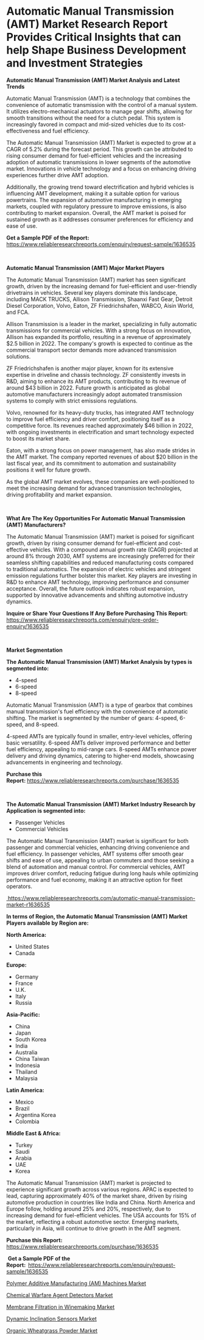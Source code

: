 <p><h1>Automatic Manual Transmission (AMT) Market Research Report Provides Critical Insights that can help Shape Business Development and Investment Strategies</h1></p><p><strong>Automatic Manual Transmission (AMT) Market Analysis and Latest Trends</strong></p>
<p><p>Automatic Manual Transmission (AMT) is a technology that combines the convenience of automatic transmission with the control of a manual system. It utilizes electro-mechanical actuators to manage gear shifts, allowing for smooth transitions without the need for a clutch pedal. This system is increasingly favored in compact and mid-sized vehicles due to its cost-effectiveness and fuel efficiency.</p><p>The Automatic Manual Transmission (AMT) Market is expected to grow at a CAGR of 5.2% during the forecast period. This growth can be attributed to rising consumer demand for fuel-efficient vehicles and the increasing adoption of automatic transmissions in lower segments of the automotive market. Innovations in vehicle technology and a focus on enhancing driving experiences further drive AMT adoption. </p><p>Additionally, the growing trend toward electrification and hybrid vehicles is influencing AMT development, making it a suitable option for various powertrains. The expansion of automotive manufacturing in emerging markets, coupled with regulatory pressure to improve emissions, is also contributing to market expansion. Overall, the AMT market is poised for sustained growth as it addresses consumer preferences for efficiency and ease of use.</p></p>
<p><strong>Get a Sample PDF of the Report:&nbsp;</strong> <a href="https://www.reliableresearchreports.com/enquiry/request-sample/1636535?utm_campaign=16&utm_medium=2&utm_source=Github&utm_content=ia&utm_term=29102024&utm_id=automatic-manual-transmission-amt">https://www.reliableresearchreports.com/enquiry/request-sample/1636535</a></p>
<p>&nbsp;</p>
<p><strong>Automatic Manual Transmission (AMT) Major Market Players</strong></p>
<p><p>The Automatic Manual Transmission (AMT) market has seen significant growth, driven by the increasing demand for fuel-efficient and user-friendly drivetrains in vehicles. Several key players dominate this landscape, including MACK TRUCKS, Allison Transmission, Shaanxi Fast Gear, Detroit Diesel Corporation, Volvo, Eaton, ZF Friedrichshafen, WABCO, Aisin World, and FCA.</p><p>Allison Transmission is a leader in the market, specializing in fully automatic transmissions for commercial vehicles. With a strong focus on innovation, Allison has expanded its portfolio, resulting in a revenue of approximately $2.5 billion in 2022. The company's growth is expected to continue as the commercial transport sector demands more advanced transmission solutions.</p><p>ZF Friedrichshafen is another major player, known for its extensive expertise in driveline and chassis technology. ZF consistently invests in R&D, aiming to enhance its AMT products, contributing to its revenue of around $43 billion in 2022. Future growth is anticipated as global automotive manufacturers increasingly adopt automated transmission systems to comply with strict emissions regulations.</p><p>Volvo, renowned for its heavy-duty trucks, has integrated AMT technology to improve fuel efficiency and driver comfort, positioning itself as a competitive force. Its revenues reached approximately $46 billion in 2022, with ongoing investments in electrification and smart technology expected to boost its market share.</p><p>Eaton, with a strong focus on power management, has also made strides in the AMT market. The company reported revenues of about $20 billion in the last fiscal year, and its commitment to automation and sustainability positions it well for future growth.</p><p>As the global AMT market evolves, these companies are well-positioned to meet the increasing demand for advanced transmission technologies, driving profitability and market expansion.</p></p>
<p>&nbsp;</p>
<p><strong>What Are The Key Opportunities For Automatic Manual Transmission (AMT) Manufacturers?</strong></p>
<p><p>The Automatic Manual Transmission (AMT) market is poised for significant growth, driven by rising consumer demand for fuel-efficient and cost-effective vehicles. With a compound annual growth rate (CAGR) projected at around 8% through 2030, AMT systems are increasingly preferred for their seamless shifting capabilities and reduced manufacturing costs compared to traditional automatics. The expansion of electric vehicles and stringent emission regulations further bolster this market. Key players are investing in R&D to enhance AMT technology, improving performance and consumer acceptance. Overall, the future outlook indicates robust expansion, supported by innovative advancements and shifting automotive industry dynamics.</p></p>
<p><strong>Inquire or Share Your Questions If Any Before Purchasing This Report:</strong> <a href="https://www.reliableresearchreports.com/enquiry/pre-order-enquiry/1636535?utm_campaign=16&utm_medium=2&utm_source=Github&utm_content=ia&utm_term=29102024&utm_id=automatic-manual-transmission-amt">https://www.reliableresearchreports.com/enquiry/pre-order-enquiry/1636535</a></p>
<p>&nbsp;</p>
<p><strong>Market Segmentation</strong></p>
<p><strong>The Automatic Manual Transmission (AMT) Market Analysis by types is segmented into:</strong></p>
<p><ul><li>4-speed</li><li>6-speed</li><li>8-speed</li></ul></p>
<p><p>Automatic Manual Transmission (AMT) is a type of gearbox that combines manual transmission's fuel efficiency with the convenience of automatic shifting. The market is segmented by the number of gears: 4-speed, 6-speed, and 8-speed. </p><p>4-speed AMTs are typically found in smaller, entry-level vehicles, offering basic versatility. 6-speed AMTs deliver improved performance and better fuel efficiency, appealing to mid-range cars. 8-speed AMTs enhance power delivery and driving dynamics, catering to higher-end models, showcasing advancements in engineering and technology.</p></p>
<p><strong>Purchase this Report:&nbsp;</strong><a href="https://www.reliableresearchreports.com/purchase/1636535?utm_campaign=16&utm_medium=2&utm_source=Github&utm_content=ia&utm_term=29102024&utm_id=automatic-manual-transmission-amt">https://www.reliableresearchreports.com/purchase/1636535</a></p>
<p>&nbsp;</p>
<p><strong>The Automatic Manual Transmission (AMT) Market Industry Research by Application is segmented into:</strong></p>
<p><ul><li>Passenger Vehicles</li><li>Commercial Vehicles</li></ul></p>
<p><p>The Automatic Manual Transmission (AMT) market is significant for both passenger and commercial vehicles, enhancing driving convenience and fuel efficiency. In passenger vehicles, AMT systems offer smooth gear shifts and ease of use, appealing to urban commuters and those seeking a blend of automation and manual control. For commercial vehicles, AMT improves driver comfort, reducing fatigue during long hauls while optimizing performance and fuel economy, making it an attractive option for fleet operators.</p></p>
<p><a href="https://www.reliableresearchreports.com/automatic-manual-transmission-market-r1636535?utm_campaign=16&utm_medium=2&utm_source=Github&utm_content=ia&utm_term=29102024&utm_id=automatic-manual-transmission-amt">&nbsp;https://www.reliableresearchreports.com/automatic-manual-transmission-market-r1636535</a></p>
<p><strong>In terms of Region, the Automatic Manual Transmission (AMT) Market Players available by Region are:</strong></p>
<p>
    <p> <strong> North America: </strong>
        <ul>
            <li>United States</li>
            <li>Canada</li>
        </ul>
        </p> 
    <p> <strong> Europe: </strong>
        <ul>
            <li>Germany</li>
            <li>France</li>
            <li>U.K.</li>
            <li>Italy</li>
            <li>Russia</li>
        </ul>
        </p> 
    <p> <strong> Asia-Pacific: </strong>
        <ul>
            <li>China</li>
            <li>Japan</li>
            <li>South Korea</li>
            <li>India</li>
            <li>Australia</li>
            <li>China Taiwan</li>
            <li>Indonesia</li>
            <li>Thailand</li>
            <li>Malaysia</li>
        </ul>
        </p> 
    <p> <strong> Latin America: </strong>
        <ul>
            <li>Mexico</li>
            <li>Brazil</li>
            <li>Argentina Korea</li>
            <li>Colombia</li>
        </ul>
        </p> 
    <p> <strong> Middle East & Africa: </strong>
        <ul>
            <li>Turkey</li>
            <li>Saudi</li>
            <li>Arabia</li>
            <li>UAE</li>
            <li>Korea</li>
        </ul>
    </p>
    </p>
<p><p>The Automatic Manual Transmission (AMT) market is projected to experience significant growth across various regions. APAC is expected to lead, capturing approximately 40% of the market share, driven by rising automotive production in countries like India and China. North America and Europe follow, holding around 25% and 20%, respectively, due to increasing demand for fuel-efficient vehicles. The USA accounts for 15% of the market, reflecting a robust automotive sector. Emerging markets, particularly in Asia, will continue to drive growth in the AMT segment.</p></p>
<p><strong>Purchase this Report: </strong><a href="https://www.reliableresearchreports.com/purchase/1636535?utm_campaign=16&utm_medium=2&utm_source=Github&utm_content=ia&utm_term=29102024&utm_id=automatic-manual-transmission-amt">https://www.reliableresearchreports.com/purchase/1636535</a></p>
<p>&nbsp;<strong>Get a Sample PDF of the Report:&nbsp;&nbsp;</strong><a href="https://www.reliableresearchreports.com/enquiry/request-sample/1636535?utm_campaign=16&utm_medium=2&utm_source=Github&utm_content=ia&utm_term=29102024&utm_id=automatic-manual-transmission-amt">https://www.reliableresearchreports.com/enquiry/request-sample/1636535</a></p>
<p><strong></strong></p>
<p><p><a href="https://issuu.com/reportprime-2/docs/polymer-additive-manufacturing-am-m_eaf562f3a0ae54?utm_campaign=16&utm_medium=2&utm_source=Github&utm_content=ia&utm_term=29102024&utm_id=automatic-manual-transmission-amt">Polymer Additive Manufacturing (AM) Machines Market</a></p><p><a href="https://github.com/cecilahoi7/Market-Research-Report-List-1/blob/main/chemical-warfare-agent-detectors-market.md?utm_campaign=16&utm_medium=2&utm_source=Github&utm_content=ia&utm_term=29102024&utm_id=automatic-manual-transmission-amt">Chemical Warfare Agent Detectors Market</a></p><p><a href="https://issuu.com/reportprime-2/docs/membrane-filtration-in-winemaking-m_1ddf1557d964fe?utm_campaign=16&utm_medium=2&utm_source=Github&utm_content=ia&utm_term=29102024&utm_id=automatic-manual-transmission-amt">Membrane Filtration in Winemaking Market</a></p><p><a href="https://github.com/boringzqthorperec/Market-Research-Report-List-1/blob/main/dynamic-inclination-sensors-market.md?utm_campaign=16&utm_medium=2&utm_source=Github&utm_content=ia&utm_term=29102024&utm_id=automatic-manual-transmission-amt">Dynamic Inclination Sensors Market</a></p><p><a href="https://medium.com/@caren0ps/impact-of-changing-trends-in-the-organic-wheatgrass-powder-market-the-organic-wheatgrass-powder-fd7b44227977?utm_campaign=16&utm_medium=2&utm_source=Github&utm_content=ia&utm_term=29102024&utm_id=automatic-manual-transmission-amt">Organic Wheatgrass Powder Market</a></p></p>